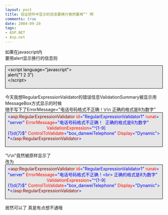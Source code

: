 ```yaml
---
layout: post
title: 验证控件中显示的信息要换行竟然要用“" 啊
comments: true
date: 2004-09-20
tags:
- ASP.NET
- Asp.net
---
```


<p>如果在javascript内<br />要用alert显示换行的信息则</p>
<div style="padding-right: 5.4pt; padding-left: 5.4pt; background: #e6e6e6; padding-bottom: 4px; width: 98%; padding-top: 4px; border: windowtext 0.5pt solid;">
<div>
<span style="COLOR: #000000">&lt;</span><span style="COLOR: #000000">script language</span><span style="COLOR: #000000">=</span><span style="COLOR: #000000">"</span><span style="COLOR: #000000">javascript</span><span style="COLOR: #000000">"</span><span style="COLOR: #000000">&gt;</span><span style="COLOR: #000000"><br />alert(</span><span style="COLOR: #000000">"</span><span style="COLOR: #000000">1 2 3</span><span style="COLOR: #000000">"</span><span style="COLOR: #000000">)<br /></span><span style="COLOR: #000000">&lt;/</span><span style="COLOR: #000000">script</span><span style="COLOR: #000000">&gt;</span>
</div>
<p></p>
</div>
<br />今天我想RegularExpressionValidator的错误信息ValidationSummary被显示用MessageBox方式显示的时候<br />随手写下了ErrorMessage="电话号码格式不正确！\r\n 正确的格式是8为数字"<div style="padding-right: 5.4pt; padding-left: 5.4pt; background: #e6e6e6; padding-bottom: 4px; width: 98%; padding-top: 4px; border: windowtext 0.5pt solid;">
<div>
<span style="COLOR: #0000ff">&lt;</span><span style="COLOR: #800000">asp:RegularExpressionValidator </span><span style="COLOR: #ff0000">id</span><span style="COLOR: #0000ff">="RegularExpressionValidator1"</span><span style="COLOR: #ff0000"> runat</span><span style="COLOR: #0000ff">="server"</span><span style="COLOR: #ff0000"> ErrorMessage</span><span style="COLOR: #0000ff">="电话号码格式不正确！  正确的格式是8为数字"</span><span style="COLOR: #ff0000"><br />                                ValidationExpression</span><span style="COLOR: #0000ff">="^[1-9]{1}d{7}$"</span><span style="COLOR: #ff0000"> ControlToValidate</span><span style="COLOR: #0000ff">="box_danweiTelephone"</span><span style="COLOR: #ff0000"> Display</span><span style="COLOR: #0000ff">="Dynamic"</span><span style="COLOR: #0000ff">&gt;</span><span style="COLOR: #000000">*</span><span style="COLOR: #0000ff">&lt;/</span><span style="COLOR: #800000">asp:RegularExpressionValidator</span><span style="COLOR: #0000ff">&gt;</span>
</div>
<p></p>
</div>
<br />“\r\n”竟然被原样显示了<br />改为<div style="padding-right: 5.4pt; padding-left: 5.4pt; background: #e6e6e6; padding-bottom: 4px; width: 98%; padding-top: 4px; border: windowtext 0.5pt solid;">
<div>
<span style="COLOR: #0000ff">&lt;</span><span style="COLOR: #800000">asp:RegularExpressionValidator </span><span style="COLOR: #ff0000">id</span><span style="COLOR: #0000ff">="RegularExpressionValidator1"</span><span style="COLOR: #ff0000"> runat</span><span style="COLOR: #0000ff">="server"</span><span style="COLOR: #ff0000"> ErrorMessage</span><span style="COLOR: #0000ff">="电话号码格式不正确！&lt;br&gt; 正确的格式是8为数字"</span><span style="COLOR: #ff0000"><br />                                ValidationExpression</span><span style="COLOR: #0000ff">="^[1-9]{1}d{7}$"</span><span style="COLOR: #ff0000"> ControlToValidate</span><span style="COLOR: #0000ff">="box_danweiTelephone"</span><span style="COLOR: #ff0000"> Display</span><span style="COLOR: #0000ff">="Dynamic"</span><span style="COLOR: #0000ff">&gt;</span><span style="COLOR: #000000">*</span><span style="COLOR: #0000ff">&lt;/</span><span style="COLOR: #800000">asp:RegularExpressionValidator</span><span style="COLOR: #0000ff">&gt;</span>
</div>
<p></p>
</div>
<br />居然可以了 真是有点想不通哦				
